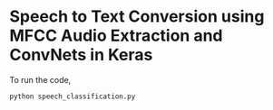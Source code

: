 # Speech to Text Conversion using MFCC Audio Extraction and ConvNets in Keras

To run the code,

``` python speech_classification.py ```
